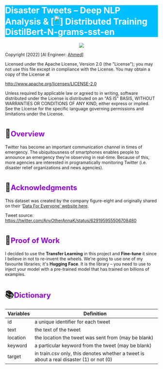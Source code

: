<p align='center'><h1 style='background:DeepSkyBlue;color:white'>Disaster Tweets – Deep NLP Analysis & [<img src='https://i.imgur.com/DFetacC.png' width='20px' height='30px'/>] Distributed Training DistilBert-N-grams-sst-en</h1></p>

<p align='center'>
    <img src='https://i.imgur.com/UYkdJD7.png'>
</p>

Copyright [2022] [AI Engineer: [Ahmed](https://www.kaggle.com/dsxavier/)]

Licensed under the Apache License, Version 2.0 (the "License");
you may not use this file except in compliance with the License.
You may obtain a copy of the License at

   http://www.apache.org/licenses/LICENSE-2.0

Unless required by applicable law or agreed to in writing, software
distributed under the License is distributed on an "AS IS" BASIS,
WITHOUT WARRANTIES OR CONDITIONS OF ANY KIND, either express or implied.
See the License for the specific language governing permissions and
limitations under the License.

# 📖<font size='5' color='DarkViolet'>Overview</font>

Twitter has become an important communication channel in times of emergency.
The ubiquitousness of smartphones enables people to announce an emergency they’re observing in real-time. Because of this, more agencies are interested in programatically monitoring Twitter (i.e. disaster relief organizations and news agencies).

# 📝<font size='5' color='DarkViolet'>Acknowledgments</font>

This dataset was created by the company figure-eight and originally shared on their ‘[Data For Everyone’ website here](https://www.figure-eight.com/data-for-everyone/).

Tweet source: https://twitter.com/AnyOtherAnnaK/status/629195955506708480


# 📝<font size='5' color='DarkViolet'>Proof of Work</font>

I decided to use the **Transfer Learning** in this project and **Fine-tune** it since I believe in not to re-invent the wheels. We're going to use one of my favourite libraries; it's **Hugging Face**. It is the library – you need to use to inject your model with a pre-trained model that has trained on billions of examples.

# 📚<font size='5' color='DarkViolet'>Dictionary</font>

<table>
<thead>
  <tr>
    <th>Variables</th>
    <th>Definition</th>
  </tr>
</thead>
<tbody>
  <tr>
    <td>id</td>
    <td>a unique identifier for each tweet</td>
  </tr>
  <tr>
    <td>text</td>
    <td>the text of the tweet</td>
  </tr>
  <tr>
    <td>location</td>
    <td>the location the tweet was sent from (may be blank)</td>
  </tr>
  <tr>
    <td>keyword</td>
    <td>a particular keyword from the tweet (may be blank)</td>
  </tr>
  <tr>
    <td>target</td>
    <td>in train.csv only, this denotes whether a tweet is about a real disaster (1) or not (0)</td>
  </tr>
</tbody>
</table>
